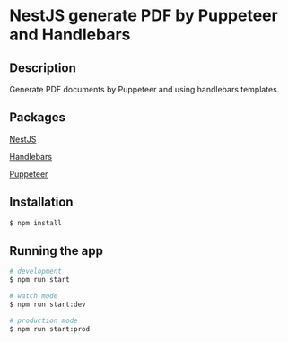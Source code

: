 # NestJS generate PDF by Puppeteer and Handlebars

## Description

Generate PDF documents by Puppeteer and using handlebars templates.

## Packages

[NestJS](https://github.com/nestjs/nest)

[Handlebars](https://github.com/handlebars-lang/handlebars.js)

[Puppeteer](https://github.com/puppeteer/puppeteer)

## Installation

```bash
$ npm install
```

## Running the app

```bash
# development
$ npm run start

# watch mode
$ npm run start:dev

# production mode
$ npm run start:prod
```
